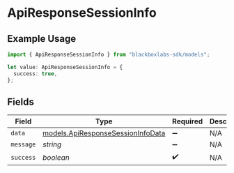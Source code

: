 # ApiResponseSessionInfo

## Example Usage

```typescript
import { ApiResponseSessionInfo } from "blackboxlabs-sdk/models";

let value: ApiResponseSessionInfo = {
  success: true,
};
```

## Fields

| Field                                                                        | Type                                                                         | Required                                                                     | Description                                                                  |
| ---------------------------------------------------------------------------- | ---------------------------------------------------------------------------- | ---------------------------------------------------------------------------- | ---------------------------------------------------------------------------- |
| `data`                                                                       | [models.ApiResponseSessionInfoData](../models/apiresponsesessioninfodata.md) | :heavy_minus_sign:                                                           | N/A                                                                          |
| `message`                                                                    | *string*                                                                     | :heavy_minus_sign:                                                           | N/A                                                                          |
| `success`                                                                    | *boolean*                                                                    | :heavy_check_mark:                                                           | N/A                                                                          |